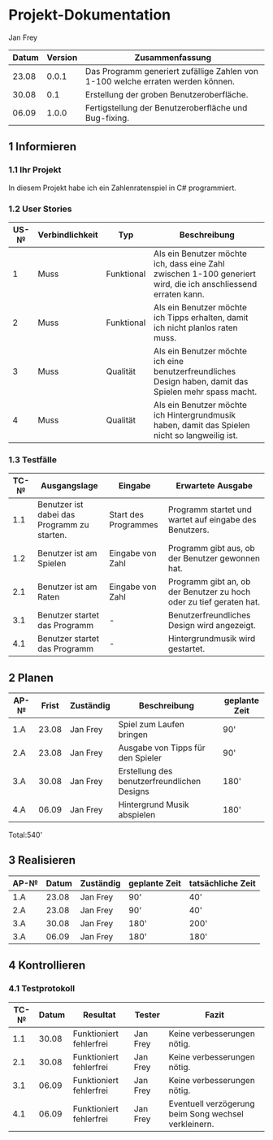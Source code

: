 # Projekt-Dokumentation
Jan Frey

| Datum | Version | Zusammenfassung                                              |
| ----- | ------- | ------------------------------------------------------------ |
|23.08| 0.0.1   |Das Programm generiert zufällige Zahlen von 1-100 welche erraten werden können.|
|30.08| 0.1    |Erstellung der groben Benutzeroberfläche.|
|06.09| 1.0.0|Fertigstellung der Benutzeroberfläche und Bug-fixing. |

## 1 Informieren

### 1.1 Ihr Projekt

In diesem Projekt habe ich ein Zahlenratenspiel in C# programmiert.

### 1.2 User Stories

| US-№ | Verbindlichkeit | Typ  | Beschreibung                       |
| ---- | --------------- | ---- | ---------------------------------- |
| 1    | Muss|Funktional|Als ein Benutzer möchte ich, dass eine Zahl zwischen 1-100 generiert wird, die ich anschliessend erraten kann. |
| 2 |Muss|Funktional|Als ein Benutzer möchte ich Tipps erhalten, damit ich nicht planlos raten muss.|
|3|Muss|Qualität|Als ein Benutzer möchte ich eine benutzerfreundliches Design haben, damit das Spielen mehr spass macht.|
|4|Muss|Qualität|Als ein Benutzer möchte ich Hintergrundmusik haben, damit das Spielen nicht so langweilig ist.|
### 1.3 Testfälle

| TC-№ | Ausgangslage | Eingabe | Erwartete Ausgabe |
| ---- | ------------ | ------- | ----------------- |
| 1.1  |Benutzer ist dabei das Programm zu starten.|Start des Programmes|Programm startet und wartet auf eingabe des Benutzers.|
| 1.2 |Benutzer ist am Spielen|Eingabe von Zahl|Programm gibt aus, ob der Benutzer gewonnen hat.|
|2.1|Benutzer ist am Raten|Eingabe von Zahl|Programm gibt an, ob der Benutzer zu hoch oder zu tief geraten hat.|
|3.1|Benutzer startet das Programm|-|Benutzerfreundliches Design wird angezeigt.|
|4.1|Benutzer startet das Programm|-|Hintergrundmusik wird gestartet.|

## 2 Planen

| AP-№ | Frist | Zuständig | Beschreibung | geplante Zeit |
| ---- | ----- | --------- | ------------ | ------------- |
|1.A|23.08|Jan Frey|Spiel zum Laufen bringen| 90'|
|2.A|23.08|Jan Frey|Ausgabe von Tipps für den Spieler|90'|
|3.A|30.08|Jan Frey|Erstellung des benutzerfreundlichen Designs|180'|
|4.A|06.09|Jan Frey|Hintergrund Musik abspielen|180'|

Total:540' 


## 3 Realisieren

| AP-№ | Datum | Zuständig | geplante Zeit | tatsächliche Zeit |
| ---- | ----- | --------- | ------------- | ----------------- |
|1.A| 23.08|Jan Frey|90'|40'|
|2.A|23.08|Jan Frey|90'|40'|
|3.A|30.08|Jan Frey|180'|200'|
|3.A|06.09|Jan Frey|180'|180'|



## 4 Kontrollieren

### 4.1 Testprotokoll

| TC-№ | Datum | Resultat | Tester |Fazit|
| ---- | ----- | -------- | ------ |-----|
|1.1|30.08|Funktioniert fehlerfrei|Jan Frey|Keine verbesserungen nötig.|
|2.1|30.08|Funktioniert fehlerfrei|Jan Frey|Keine verbesserungen nötig.|
|3.1|06.09|Funktioniert fehlerfrei|Jan Frey|Keine verbesserungen nötig.|
|4.1|06.09|Funktioniert fehlerfrei|Jan Frey|Eventuell verzögerung beim Song wechsel verkleinern.|


